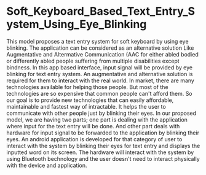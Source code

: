 # Soft_Keyboard_Based_Text_Entry_System_Using_Eye_Blinking
This model proposes a text entry system for soft keyboard by using eye blinking. The application can be considered as an alternative solution Like Augmentative and Altermative Communication (AAC for either abled bodied or differently abled people suffering from multiple disabilities except bindness. In this app based interface, input signal will be provided by eye blinking for text entry system. An augmentative and alternative solution is required for them to interact with the real world. In market, there are many technologies available for helping those people. But most of the technologies are so expensive that common people can't afford them. So our goal is to provide new technologies that can easily affordable, maintainable and fastest way of intractable. It helps the user to communicate with other people just by blinking their eyes. In our proposed model, 
we are having two parts; one part is dealing with the application where input for the text entry will be done. And other part deals with hardware for input signal to be forwarded to the application by blinking their eyes. An android application is developed for that category of user to interact with the system by blinking their eyes for text entry and displays the inputted word on its screen. The hardware will interact with the system by using Bluetooth bechnology and the user doesn't need to interact physically with the device and application. 

